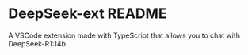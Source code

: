 # DeepSeek-ext README

A VSCode extension made with TypeScript that allows you to chat with DeepSeek-R1:14b 

